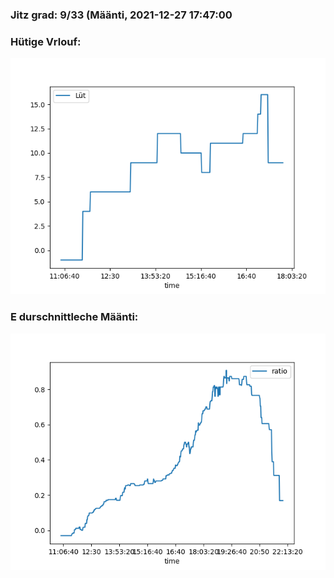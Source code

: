 ### Jitz grad: 9/33 (Määnti, 2021-12-27 17:47:00

### Hütige Vrlouf:
![Graph](Today.png)

### E durschnittleche Määnti:
![Graph](Määnti.png)